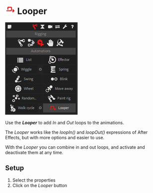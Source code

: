 # ![looper Icon](img\duik-icons\automation\looper-icon-r.png) Looper

![Looper panel](img\duik-screenshots\S-Rigging\S-Rigging-Automations\Looper.PNG)

Use the ***Looper*** to add *In* and *Out* loops to the animations.

The *Looper* works like the *loopIn()* and *loopOut()* expressions of After Effects, but with more options and easier to use.

With the *Looper* you can combine in and out loops, and activate and deactivate them at any time.

## Setup

1. Select the properties
2. Click on the *Looper* button
